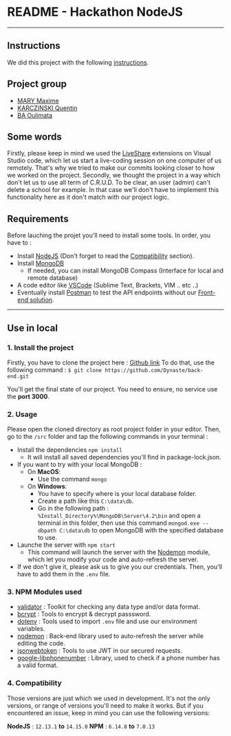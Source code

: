 # README - Hackathon NodeJS

<hr>

## Instructions

We did this project with the following  [instructions](https://gist.github.com/capywebformation/bc26e439187e0c53905a2b66404d3c7c).

## Project group

- [MARY Maxime](https://github.com/dynaste)
- [KARCZINSKI Quentin](https://github.com/karzQ)
- [BA Oulimata](https://github.com/Ouli12)

## Some words

Firstly, please keep in mind we used the [LiveShare](https://visualstudio.microsoft.com/fr/services/live-share/) extensions on Visual Studio code, which let us start a live-coding session on one computer of us remotely. That's why we tried to make our commits looking closer to how we worked on the project.
Secondly, we thought the project in a way which don't let us to use all term of  C.R.U.D. To be clear, an user (admin) can't delete a school for example. In that case we'll don't have to implement this functionality here as it don't match with our project logic.
## Requirements

Before lauching the projet you'll need to install some tools.
In order, you have to :

- Install [NodeJS](https://nodejs.org/en/) (Don't forget to read the [Compatibility](#compatibility) section).
- Install [MongoDB](https://www.mongodb.com/)
  - If needed, you can install MongoDB Compass (Interface for local and remote database)
- A code editor like [VSCode](https://code.visualstudio.com/) (Sublime Text, Brackets, VIM .. etc ..)
- Eventually install [Postman](https://www.postman.com/) to test the API endpoints without our [Front-end solution](https://github.com/Dynaste/front-end).

<hr>

## Use in local

### 1. Install the project

Firstly, you have to clone the project here : [Github link](https://github.com/Dynaste/back-end.git)
To do that, use the following command :
`$ git clone https://github.com/Dynaste/back-end.git`

You'll get the final state of our project.
You need to ensure, no service use the **port 3000**.

### 2. Usage

Please open the cloned directory as root project folder in your editor.
Then, go to the `/src` folder and tap the following commands in your terminal :

- Install the dependencies `npm install`
  - It will install all saved dependencies you'll find in package-lock.json.
- If you want to try with your local MongoDB :
  - On **MacOS**:
    - Use the command `mongo`
  - On **Windows**:
    - You have to specify where is your local database folder.
    - Create a path like this `C:\data\db`.
    - Go in the following path : `%Install_Directory%\MongoDB\Server\4.2\bin` and open a terminal in this folder, then use this command `mongod.exe --dbpath C:\data\db` to open MongoDB with the specified database to use.
- Launche the server with `npm start`
  - This command will launch the server with the [Nodemon](https://www.npmjs.com/package/nodemon) module, which let you modify your code and auto-refresh the server.
- If we don't give it, please ask us to give you our credentials. Then, you'll have to add them in the `.env` file.

### 3. NPM Modules used

- [validator](https://www.npmjs.com/package/validator) : Toolkit for checking any data type and/or data format.
- [bcrypt](https://www.npmjs.com/package/bcrypt) : Tools to encrypt & decrypt passsword.
- [dotenv](https://www.npmjs.com/package/dotenv) : Tools used to import `.env` file and use our environment variables.
- [nodemon](https://www.npmjs.com/package/nodemon) : Back-end library used to auto-refresh the server while editing the code.
- [jsonwebtoken](https://www.npmjs.com/package/jsonwebtoken) : Tools to use JWT in our secured requests.
- [google-libphonenumber](https://www.npmjs.com/package/google-libphonenumber) : Library, used to check if a phone number has a valid format.

### 4. Compatibility

Those versions are just which we used in development. It's not the only versions, or range of versions you'll need to make it works.
But if you encountered an issue, keep in mind you can use the following versions:

**NodeJS** :  `12.13.1` **to** `14.15.0`
**NPM** :  `6.14.8` **to** `7.0.13`
